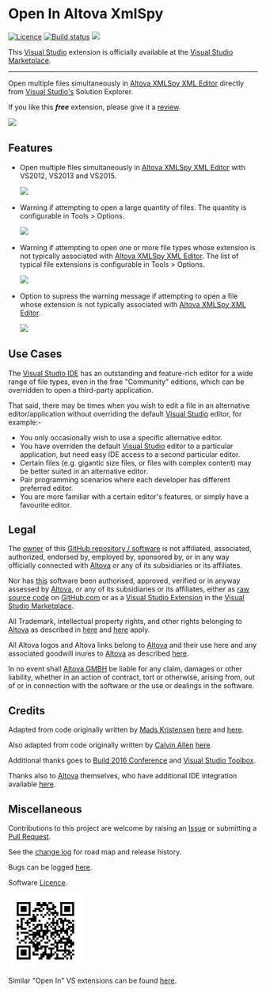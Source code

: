 [AppVeyorProjectUrl]: https://ci.appveyor.com/project/GregTrevellick/OpenInAltovaXmlSpy
[AppVeyorProjectBuildStatusBadgeSvg]: https://ci.appveyor.com/api/projects/status/33e93co68kooud5r?svg=true
[GitHubPagesURL]: https://gregtrevellick.github.io/OpenInAltovaXmlSpy/
[GitHubRepoURL]: https://github.com/GregTrevellick/OpenInAltovaXmlSpy
[GitHubRepoIssuesURL]: https://github.com/GregTrevellick/OpenInAltovaXmlSpy/issues
[GitHubRepoPullRequestsURL]: https://github.com/GregTrevellick/OpenInAltovaXmlSpy/pulls
[ThirdPartyAppHomePage]: http://www.altova.com/xml-editor/
[ThirdPartyAppOfficialLogo]: ThirdPartyLogo.png 
<!--http://www.altova.com/images/linktoaltova/xmlspy.png-->
[VersionNumberBadgeURL]: https://vsmarketplacebadge.apphb.com/version/GregTrevellick.OpenInAltovaXmlSpy.svg
[VisualStudioURL]: https://www.visualstudio.com/
[VSMarketplaceUrl]: https://marketplace.visualstudio.com/items?itemName=GregTrevellick.OpenInAltovaXmlSpy
[VSMarketplaceReviewsUrl]: https://marketplace.visualstudio.com/items?itemName=GregTrevellick.OpenInAltovaXmlSpy#review-details

# Open In Altova XmlSpy

[![Licence](https://img.shields.io/github/license/gittools/gitlink.svg)](/LICENSE.txt)
[![Build status][AppVeyorProjectBuildStatusBadgeSvg]][AppVeyorProjectUrl]
[![][VersionNumberBadgeURL]][VSMarketplaceUrl]

This [Visual Studio][VisualStudioURL] extension is officially available at the [Visual Studio Marketplace][VSMarketplaceUrl].

---------------------------------------

<!--COPY START FOR VS GALLERY-->

Open multiple files simultaneously in [Altova XMLSpy XML Editor][ThirdPartyAppHomePage] directly from [Visual Studio's][VisualStudioURL] Solution Explorer.

If you like this ***free*** extension, please give it a [review][VSMarketplaceReviewsUrl].

[![][ThirdPartyAppOfficialLogo]][ThirdPartyAppHomePage]

## Features

- Open multiple files simultaneously in [Altova XMLSpy XML Editor][ThirdPartyAppHomePage] with VS2012, VS2013 and VS2015.

  ![](src/Resources/ReadMeScreenShot_ContextMenu.png)

- Warning if attempting to open a large quantity of files. The quantity is configurable in Tools > Options.

  ![](src/Resources/ReadMeScreenShot_WarningLargeQuantity.png)

- Warning if attempting to open one or more file types whose extension is not typically associated with [Altova XMLSpy XML Editor][ThirdPartyAppHomePage]. The list of typical file extensions is configurable in Tools > Options.

  ![](src/Resources/ReadMeScreenShot_WarningNonTypical.png)

- Option to supress the warning message if attempting to open a file whose extension is not typically associated with [Altova XMLSpy XML Editor][ThirdPartyAppHomePage].

  ![](src/Resources/ReadMeScreenShot_OptionsGeneral.png)

## Use Cases

The [Visual Studio IDE][VisualStudioURL] has an outstanding and feature-rich editor for a wide range of file types, even in the free "Community" editions, which can be overridden to open a third-party application.

That said, there may be times when you wish to edit a file in an alternative editor/application without overriding the default [Visual Studio][VisualStudioURL] editor, for example:-

- You only occasionally wish to use a specific alternative editor.
- You have overriden the default [Visual Studio][VisualStudioURL] editor to a particular application, but need easy IDE access to a second particular editor.
- Certain files (e.g. gigantic size files, or files with complex content) may be better suited in an alternative editor.
- Pair programming scenarios where each developer has different preferred editor.
- You are more familiar with a certain editor's features, or simply have a favourite editor.

<!--COPY END FOR VS GALLERY-->

## Legal

The [owner](https://github.com/GregTrevellick) of this [GitHub repository / software][GitHubRepoURL] is not affiliated, associated, authorized, endorsed by, employed by, sponsored by, or in any way officially connected with [Altova][ThirdPartyAppHomePage] or any of its subsidiaries or its affiliates.

Nor has [this][GitHubRepoURL] software been authorised, approved, verified or in anyway assessed by [Altova](https://www.altova.com/company.html), or any of its subsidiaries or its affiliates, either as [raw source code][GitHubRepoURL] on [GitHub.com](https://github.com/) or as a [Visual Studio Extension][VSMarketplaceUrl] in the [Visual Studio Marketplace](https://marketplace.visualstudio.com/vs).

All Trademark, intellectual property rights, and other rights belonging to [Altova][ThirdPartyAppHomePage] as described in [here](https://www.altova.com/legal.html) and [here](https://www.altova.com/eula.html) apply.

All Altova logos and Altova links belong to [Altova][ThirdPartyAppHomePage] and their use here and any associated goodwill inures to [Altova][ThirdPartyAppHomePage] as described [here](https://www.altova.com/link-to-altova.html).

In no event shall [Altova GMBH][ThirdPartyAppHomePage] be liable for any claim, damages or other liability, whether in an action of contract, tort or otherwise, arising from, out of or in connection with the software or the use or dealings in the software.

## Credits

Adapted from code originally written by [Mads Kristensen](https://github.com/madskristensen) [here](https://github.com/madskristensen/OpenInSublimeText/ "Open in Sublime Text") and [here](https://github.com/madskristensen/OpenInVsCode "Open in Visual Studio Code").

Also adapted from code originally written by [Calvin Allen](https://github.com/CalvinAllen) [here](https://github.com/CalvinAllen/OpenInNotepadPlusPlus).

Additional thanks goes to [Build 2016 Conference](https://channel9.msdn.com/Events/Build/2016/B886) and [Visual Studio Toolbox](https://channel9.msdn.com/Shows/Visual-Studio-Toolbox/Extensions-by-Mads-Kristensen).

Thanks also to [Altova][ThirdPartyAppHomePage] themselves, who have additional IDE integration available [here](https://www.altova.com/ide_integration.html).

## Miscellaneous

Contributions to this project are welcome by raising an [Issue][GitHubRepoIssuesURL] or submitting a [Pull Request][GitHubRepoPullRequestsURL].

See the [change log](CHANGELOG.md) for road map and release history.

Bugs can be logged [here][GitHubRepoIssuesURL].

Software [Licence](/LICENSE.txt).

[![](chart.png)][GitHubPagesURL]

Similar "Open In" VS extensions can be found [here](https://marketplace.visualstudio.com/search?term=trevellick&target=VS&sortBy=Relevance).